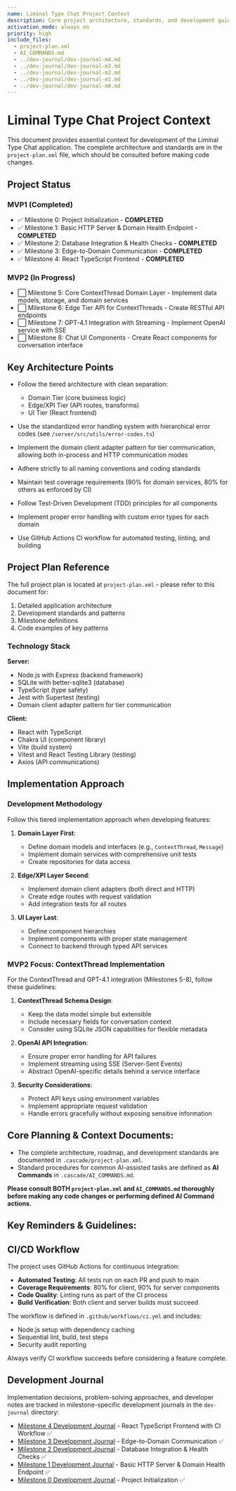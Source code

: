 ```yaml
---
name: Liminal Type Chat Project Context
description: Core project architecture, standards, and development guidelines
activation_mode: always_on
priority: high
include_files:
  - project-plan.xml
  - AI_COMMANDS.md
  - ../dev-journal/dev-journal-m4.md
  - ../dev-journal/dev-journal-m3.md
  - ../dev-journal/dev-journal-m2.md
  - ../dev-journal/dev-journal-m1.md
  - ../dev-journal/dev-journal-m0.md
---
```


# Liminal Type Chat Project Context

This document provides essential context for development of the Liminal Type Chat application. The complete architecture and standards are in the `project-plan.xml` file, which should be consulted before making code changes.

## Project Status

### MVP1 (Completed)
- ✅ Milestone 0: Project Initialization - **COMPLETED**
- ✅ Milestone 1: Basic HTTP Server & Domain Health Endpoint - **COMPLETED**
- ✅ Milestone 2: Database Integration & Health Checks - **COMPLETED**
- ✅ Milestone 3: Edge-to-Domain Communication - **COMPLETED**
- ✅ Milestone 4: React TypeScript Frontend - **COMPLETED**

### MVP2 (In Progress)
- ⬜ Milestone 5: Core ContextThread Domain Layer - Implement data models, storage, and domain services
- ⬜ Milestone 6: Edge Tier API for ContextThreads - Create RESTful API endpoints
- ⬜ Milestone 7: GPT-4.1 Integration with Streaming - Implement OpenAI service with SSE
- ⬜ Milestone 8: Chat UI Components - Create React components for conversation interface

## Key Architecture Points

- Follow the tiered architecture with clean separation:
  - Domain Tier (core business logic)
  - Edge/XPI Tier (API routes, transforms)
  - UI Tier (React frontend)

- Use the standardized error handling system with hierarchical error codes (see `/server/src/utils/error-codes.ts`)

- Implement the domain client adapter pattern for tier communication, allowing both in-process and HTTP communication modes

- Adhere strictly to all naming conventions and coding standards

- Maintain test coverage requirements (90% for domain services, 80% for others as enforced by CI)

- Follow Test-Driven Development (TDD) principles for all components

- Implement proper error handling with custom error types for each domain

- Use GitHub Actions CI workflow for automated testing, linting, and building

## Project Plan Reference

The full project plan is located at `project-plan.xml` - please refer to this document for:

1. Detailed application architecture
2. Development standards and patterns
3. Milestone definitions
4. Code examples of key patterns

### Technology Stack

**Server:**
- Node.js with Express (backend framework)
- SQLite with better-sqlite3 (database)
- TypeScript (type safety)
- Jest with Supertest (testing)
- Domain client adapter pattern for tier communication

**Client:**
- React with TypeScript
- Chakra UI (component library)
- Vite (build system)
- Vitest and React Testing Library (testing)
- Axios (API communications)

## Implementation Approach

### Development Methodology

Follow this tiered implementation approach when developing features:

1. **Domain Layer First**:
   - Define domain models and interfaces (e.g., `ContextThread`, `Message`)
   - Implement domain services with comprehensive unit tests
   - Create repositories for data access

2. **Edge/XPI Layer Second**:
   - Implement domain client adapters (both direct and HTTP)
   - Create edge routes with request validation
   - Add integration tests for all routes

3. **UI Layer Last**:
   - Define component hierarchies
   - Implement components with proper state management
   - Connect to backend through typed API services

### MVP2 Focus: ContextThread Implementation

For the ContextThread and GPT-4.1 integration (Milestones 5-8), follow these guidelines:

1. **ContextThread Schema Design**:
   - Keep the data model simple but extensible
   - Include necessary fields for conversation context
   - Consider using SQLite JSON capabilities for flexible metadata

2. **OpenAI API Integration**:
   - Ensure proper error handling for API failures
   - Implement streaming using SSE (Server-Sent Events)
   - Abstract OpenAI-specific details behind a service interface

3. **Security Considerations**:
   - Protect API keys using environment variables
   - Implement appropriate request validation
   - Handle errors gracefully without exposing sensitive information

## Core Planning & Context Documents:

*   The complete architecture, roadmap, and development standards are documented in `.cascade/project-plan.xml`.
*   Standard procedures for common AI-assisted tasks are defined as **AI Commands** in `.cascade/AI_COMMANDS.md`.

**Please consult BOTH `project-plan.xml` and `AI_COMMANDS.md` thoroughly before making any code changes or performing defined AI Command actions.**

## Key Reminders & Guidelines:

## CI/CD Workflow

The project uses GitHub Actions for continuous integration:

- **Automated Testing**: All tests run on each PR and push to main
- **Coverage Requirements**: 80% for client, 90% for server components
- **Code Quality**: Linting runs as part of the CI process
- **Build Verification**: Both client and server builds must succeed

The workflow is defined in `.github/workflows/ci.yml` and includes:
- Node.js setup with dependency caching
- Sequential lint, build, test steps
- Security audit reporting

Always verify CI workflow succeeds before considering a feature complete.

## Development Journal

Implementation decisions, problem-solving approaches, and developer notes are tracked in milestone-specific development journals in the `dev-journal` directory:

- [Milestone 4 Development Journal](../dev-journal/dev-journal-m4.md) - React TypeScript Frontend with CI Workflow ✅
- [Milestone 3 Development Journal](../dev-journal/dev-journal-m3.md) - Edge-to-Domain Communication ✅
- [Milestone 2 Development Journal](../dev-journal/dev-journal-m2.md) - Database Integration & Health Checks ✅
- [Milestone 1 Development Journal](../dev-journal/dev-journal-m1.md) - Basic HTTP Server & Domain Health Endpoint ✅
- [Milestone 0 Development Journal](../dev-journal/dev-journal-m0.md) - Project Initialization ✅

